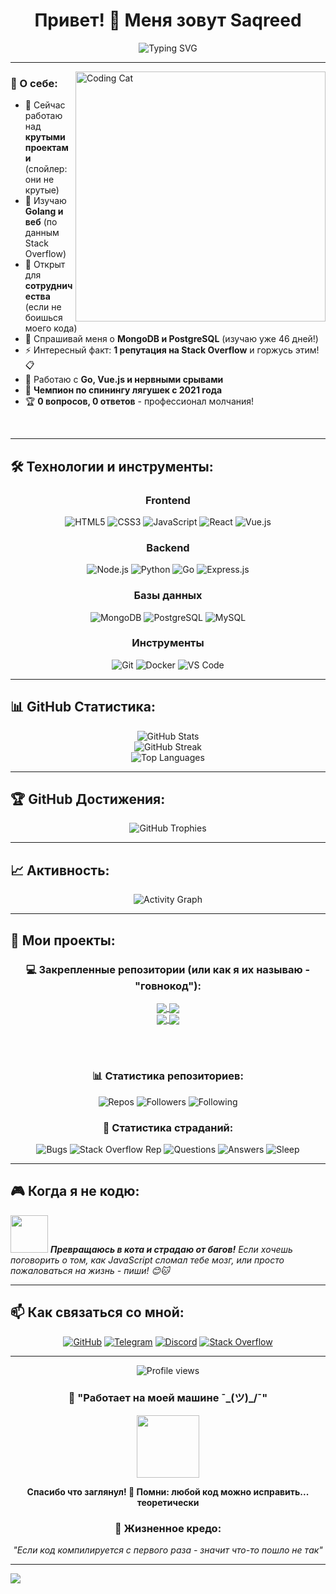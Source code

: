 <div align="center">

# Привет! 👋 Меня зовут Saqreed

<img src="https://readme-typing-svg.herokuapp.com?font=Fira+Code&pause=1000&color=F75C7E&center=true&vCenter=true&width=435&lines=Добро+пожаловать+на+мой+GitHub!;Fullstack+разработчик;Люблю+создавать+крутые+проекты!;Всегда+изучаю+что-то+новое!" alt="Typing SVG" />

</div>

---

<img align="right" alt="Coding Cat" width="400" src="https://media.giphy.com/media/JIX9t2j0ZTN9S/giphy.gif">

### 🚀 О себе:

- 🔭 Сейчас работаю над **крутыми проектами** (спойлер: они не крутые)
- 🌱 Изучаю **Golang и веб** (по данным Stack Overflow)
- 👯 Открыт для **сотрудничества** (если не боишься моего кода)
- 💬 Спрашивай меня о **MongoDB и PostgreSQL** (изучаю уже 46 дней!)
- ⚡ Интересный факт: **1 репутация на Stack Overflow** и горжусь этим! 📋
- 🚀 Работаю с **Go, Vue.js и нервными срывами**
- 🐸 **Чемпион по спинингу лягушек с 2021 года**
- 🏆 **0 вопросов, 0 ответов** - профессионал молчания!

<br clear="both"/>

---

## 🛠️ Технологии и инструменты:

<div align="center">

### Frontend
![HTML5](https://img.shields.io/badge/HTML5-%23E34F26.svg?style=for-the-badge&logo=html5&logoColor=white)
![CSS3](https://img.shields.io/badge/CSS3-%231572B6.svg?style=for-the-badge&logo=css3&logoColor=white)
![JavaScript](https://img.shields.io/badge/JavaScript-%23323330.svg?style=for-the-badge&logo=javascript&logoColor=%23F7DF1E)
![React](https://img.shields.io/badge/React-%2320232a.svg?style=for-the-badge&logo=react&logoColor=%2361DAFB)
![Vue.js](https://img.shields.io/badge/Vue.js-%2335495e.svg?style=for-the-badge&logo=vuedotjs&logoColor=%234FC08D)

### Backend
![Node.js](https://img.shields.io/badge/Node.js-6DA55F?style=for-the-badge&logo=node.js&logoColor=white)
![Python](https://img.shields.io/badge/Python-3776AB?style=for-the-badge&logo=python&logoColor=white)
![Go](https://img.shields.io/badge/Go-%2300ADD8.svg?style=for-the-badge&logo=go&logoColor=white)
![Express.js](https://img.shields.io/badge/Express.js-%23404d59.svg?style=for-the-badge&logo=express&logoColor=%2361DAFB)

### Базы данных
![MongoDB](https://img.shields.io/badge/MongoDB-%234ea94b.svg?style=for-the-badge&logo=mongodb&logoColor=white)
![PostgreSQL](https://img.shields.io/badge/PostgreSQL-%23316192.svg?style=for-the-badge&logo=postgresql&logoColor=white)
![MySQL](https://img.shields.io/badge/MySQL-%2300f.svg?style=for-the-badge&logo=mysql&logoColor=white)

### Инструменты
![Git](https://img.shields.io/badge/Git-%23F05033.svg?style=for-the-badge&logo=git&logoColor=white)
![Docker](https://img.shields.io/badge/Docker-%230db7ed.svg?style=for-the-badge&logo=docker&logoColor=white)
![VS Code](https://img.shields.io/badge/VS%20Code-0078d4.svg?style=for-the-badge&logo=visual-studio-code&logoColor=white)

</div>

---

## 📊 GitHub Статистика:

<div align="center">
  <img src="https://github-readme-stats.vercel.app/api?username=saqreed&show_icons=true&theme=radical&hide_border=true&count_private=true" alt="GitHub Stats" />
</div>

<div align="center">
  <img src="https://github-readme-streak-stats.herokuapp.com/?user=saqreed&theme=radical&hide_border=true" alt="GitHub Streak" />
</div>

<div align="center">
  <img src="https://github-readme-stats.vercel.app/api/top-langs/?username=saqreed&layout=compact&theme=radical&hide_border=true" alt="Top Languages" />
</div>

---

## 🏆 GitHub Достижения:

<div align="center">
  <img src="https://github-profile-trophy.vercel.app/?username=saqreed&theme=radical&no-frame=true&no-bg=false&margin-w=4" alt="GitHub Trophies" />
</div>

---

## 📈 Активность:

<div align="center">
  <img src="https://github-readme-activity-graph.vercel.app/graph?username=saqreed&theme=react-dark&bg_color=0D1117&hide_border=true" alt="Activity Graph" />
</div>

---

## 🚀 Мои проекты:

<div align="center">

### 💻 Закрепленные репозитории (или как я их называю - "говнокод"):

<a href="https://github.com/saqreed/FORUM-GO-VUE">
  <img align="center" src="https://github-readme-stats.vercel.app/api/pin/?username=saqreed&repo=FORUM-GO-VUE&theme=radical&hide_border=true" />
</a>
<a href="https://github.com/saqreed/Vue-with-Tailwind">
  <img align="center" src="https://github-readme-stats.vercel.app/api/pin/?username=saqreed&repo=Vue-with-Tailwind&theme=radical&hide_border=true" />
</a>

<br/>

<a href="https://github.com/saqreed/MongoProjext">
  <img align="center" src="https://github-readme-stats.vercel.app/api/pin/?username=saqreed&repo=MongoProjext&theme=radical&hide_border=true" />
</a>
<a href="https://github.com/saqreed/Hell">
  <img align="center" src="https://github-readme-stats.vercel.app/api/pin/?username=saqreed&repo=Hell&theme=radical&hide_border=true" />
</a>

<br/><br/>

### 📊 Статистика репозиториев:
![Repos](https://img.shields.io/badge/Всего%20репозиториев-29-brightgreen?style=for-the-badge)
![Followers](https://img.shields.io/badge/Подписчиков-4-blue?style=for-the-badge)
![Following](https://img.shields.io/badge/Подписок-8-orange?style=for-the-badge)

### 🤡 Статистика страданий:
![Bugs](https://img.shields.io/badge/Багов%20в%20продакшне-∞-red?style=for-the-badge)
![Stack Overflow Rep](https://img.shields.io/badge/Stack%20Overflow%20репутация-1-orange?style=for-the-badge)
![Questions](https://img.shields.io/badge/Задано%20вопросов-0-yellow?style=for-the-badge)
![Answers](https://img.shields.io/badge/Дано%20ответов-0-green?style=for-the-badge)
![Sleep](https://img.shields.io/badge/Часов%20сна-3%20максимум-purple?style=for-the-badge)

</div>

---

## 🎮 Когда я не кодю:

<img src="https://media.giphy.com/media/JIX9t2j0ZTN9S/giphy.gif" width="60"> <em><b>Превращаюсь в кота и страдаю от багов!</b> Если хочешь поговорить о том, как JavaScript сломал тебе мозг, или просто пожаловаться на жизнь - пиши! 😊🐱</em>

---

## 📫 Как связаться со мной:

<div align="center">

[![GitHub](https://img.shields.io/badge/GitHub-100000?style=for-the-badge&logo=github&logoColor=white)](https://github.com/saqreed)
[![Telegram](https://img.shields.io/badge/Telegram-2CA5E0?style=for-the-badge&logo=telegram&logoColor=white)](https://t.me/saqreed)
[![Discord](https://img.shields.io/badge/Discord-7289DA?style=for-the-badge&logo=discord&logoColor=white)](https://discord.com/users/saqreed)
[![Stack Overflow](https://img.shields.io/badge/Stack%20Overflow-1%20репутация-orange?style=for-the-badge&logo=stackoverflow&logoColor=white)](https://stackoverflow.com/users/30310418/saqreed)

</div>

---

<div align="center">
  <img src="https://komarev.com/ghpvc/?username=saqreed&color=blueviolet&style=flat-square&label=Жертв+моего+кода" alt="Profile views" />
</div>

<div align="center">
  
### 💫 "Работает на моей машине ¯\_(ツ)_/¯" 
  
<img src="https://media.giphy.com/media/LmNwrBhejkK9EFP504/giphy.gif" width="100"/>

**Спасибо что заглянул! 🐸 Помни: любой код можно исправить... теоретически**

### 🎯 Жизненное кредо:
*"Если код компилируется с первого раза - значит что-то пошло не так"*

</div>

---

<img src="https://raw.githubusercontent.com/Trilokia/Trilokia/379277808c61ef204768a61bbc5d25bc7798ccf1/bottom_header.svg" /> 
